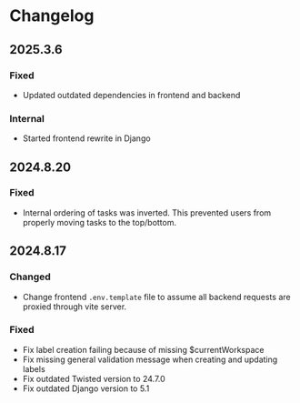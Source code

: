 <!--
SPDX-FileCopyrightText: 2024-2025 JWP Consulting GK

SPDX-License-Identifier: AGPL-3.0-or-later
-->

# Changelog

## 2025.3.6

### Fixed

- Updated outdated dependencies in frontend and backend

### Internal

- Started frontend rewrite in Django

## 2024.8.20

### Fixed

- Internal ordering of tasks was inverted. This prevented users from properly
moving tasks to the top/bottom.

## 2024.8.17

### Changed

- Change frontend `.env.template` file to assume all backend requests are
  proxied through vite server.

### Fixed

- Fix label creation failing because of missing $currentWorkspace
- Fix missing general validation message when creating and updating labels
- Fix outdated Twisted version to 24.7.0
- Fix outdated Django version to 5.1
